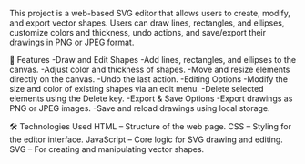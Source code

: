 This project is a web-based SVG editor that allows users to create, modify, and export vector shapes. Users can draw lines, rectangles, and ellipses, customize colors and thickness, undo actions, and save/export their drawings in PNG or JPEG format.

📌 Features
-Draw and Edit Shapes
-Add lines, rectangles, and ellipses to the canvas.
-Adjust color and thickness of shapes.
-Move and resize elements directly on the canvas.
-Undo the last action.
-Editing Options
-Modify the size and color of existing shapes via an edit menu.
-Delete selected elements using the Delete key.
-Export & Save Options
-Export drawings as PNG or JPEG images.
-Save and reload drawings using local storage.

🛠️ Technologies Used
HTML – Structure of the web page.
CSS  – Styling for the editor interface.
JavaScript – Core logic for SVG drawing and editing.
SVG  – For creating and manipulating vector shapes.


